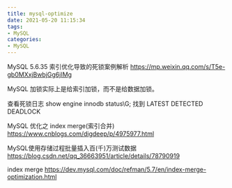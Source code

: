 ```yaml
---
title: mysql-optimize
date: 2021-05-20 11:15:34
tags:
- MySQL
categories:
- MySQL
---
```

MySQL 5.6.35 索引优化导致的死锁案例解析
https://mp.weixin.qq.com/s/T5e-gb0MXxjBwbjGg6jIMg


MySQL 加锁实际上是给索引加锁，而不是给数据加锁。

查看死锁日志
show engine innodb status\G;
找到 LATEST DETECTED DEADLOCK

MySQL 优化之 index merge(索引合并)
https://www.cnblogs.com/digdeep/p/4975977.html

MySQL使用存储过程批量插入百(千)万测试数据
https://blog.csdn.net/qq_36663951/article/details/78790919

index merge
https://dev.mysql.com/doc/refman/5.7/en/index-merge-optimization.html



